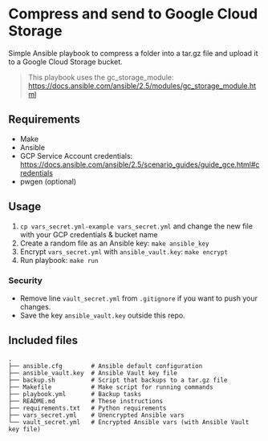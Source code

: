 # Compress and send to Google Cloud Storage

Simple Ansible playbook to compress a folder into a tar.gz file and upload it to a Google Cloud Storage bucket.

> This playbook uses the gc_storage_module: https://docs.ansible.com/ansible/2.5/modules/gc_storage_module.html

## Requirements

* Make
* Ansible
* GCP Service Account credentials: https://docs.ansible.com/ansible/2.5/scenario_guides/guide_gce.html#credentials
* pwgen (optional)

## Usage

1. `cp vars_secret.yml-example vars_secret.yml` and change the new file with your GCP credentials & bucket name
2. Create a random file as an Ansible key: `make ansible_key`
3. Encrypt `vars_secret.yml` with `ansible_vault.key`: `make encrypt`
4. Run playbook: `make run`

### Security

* Remove line `vault_secret.yml` from `.gitignore` if you want to push your changes.
* Save the key `ansible_vault.key` outside this repo.

## Included files

```
.
├── ansible.cfg        # Ansible default configuration
├── ansible_vault.key  # Ansible Vault key file
├── backup.sh          # Script that backups to a tar.gz file
├── Makefile           # Make script for running commands
├── playbook.yml       # Backup tasks
├── README.md          # These instructions
├── requirements.txt   # Python requirements
├── vars_secret.yml    # Unencrypted Ansible vars
└── vault_secret.yml   # Encrypted Ansible vars (with Ansible Vault key file)
```
